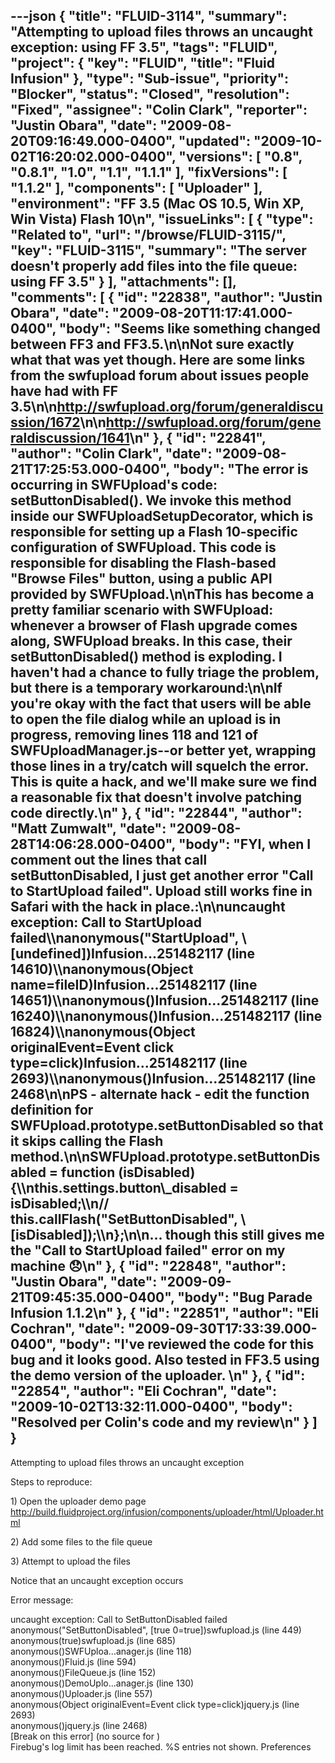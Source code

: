 ---json
{
  "title": "FLUID-3114",
  "summary": "Attempting to upload files throws an uncaught exception: using FF 3.5",
  "tags": "FLUID",
  "project": {
    "key": "FLUID",
    "title": "Fluid Infusion"
  },
  "type": "Sub-issue",
  "priority": "Blocker",
  "status": "Closed",
  "resolution": "Fixed",
  "assignee": "Colin Clark",
  "reporter": "Justin Obara",
  "date": "2009-08-20T09:16:49.000-0400",
  "updated": "2009-10-02T16:20:02.000-0400",
  "versions": [
    "0.8",
    "0.8.1",
    "1.0",
    "1.1",
    "1.1.1"
  ],
  "fixVersions": [
    "1.1.2"
  ],
  "components": [
    "Uploader"
  ],
  "environment": "FF 3.5 (Mac OS 10.5, Win XP, Win Vista) Flash 10\n",
  "issueLinks": [
    {
      "type": "Related to",
      "url": "/browse/FLUID-3115/",
      "key": "FLUID-3115",
      "summary": "The server doesn't properly add files into the file queue: using FF 3.5"
    }
  ],
  "attachments": [],
  "comments": [
    {
      "id": "22838",
      "author": "Justin Obara",
      "date": "2009-08-20T11:17:41.000-0400",
      "body": "Seems like something changed between FF3 and FF3.5.\n\nNot sure exactly what that was yet though. Here are some links from the swfupload forum about issues people have had with FF 3.5\n\n<http://swfupload.org/forum/generaldiscussion/1672>\n\n<http://swfupload.org/forum/generaldiscussion/1641>\n"
    },
    {
      "id": "22841",
      "author": "Colin Clark",
      "date": "2009-08-21T17:25:53.000-0400",
      "body": "The error is occurring in SWFUpload's code: setButtonDisabled(). We invoke this method inside our SWFUploadSetupDecorator, which is responsible for setting up a Flash 10-specific configuration of SWFUpload. This code is responsible for disabling the Flash-based \"Browse Files\" button, using a public API provided by SWFUpload.\n\nThis has become a pretty familiar scenario with SWFUpload: whenever a browser of Flash upgrade comes along, SWFUpload breaks. In this case, their setButtonDisabled() method is exploding. I haven't had a chance to fully triage the problem, but there is a temporary workaround:\n\nIf you're okay with the fact that users will be able to open the file dialog while an upload is in progress, removing lines 118 and 121 of SWFUploadManager.js--or better yet, wrapping those lines in a try/catch will squelch the error. This is quite a hack, and we'll make sure we find a reasonable fix that doesn't involve patching code directly.\n"
    },
    {
      "id": "22844",
      "author": "Matt Zumwalt",
      "date": "2009-08-28T14:06:28.000-0400",
      "body": "FYI, when I comment out the lines that call setButtonDisabled, I just get another error \"Call to StartUpload failed\".  Upload still works fine in Safari with the hack in place.:\n\nuncaught exception: Call to StartUpload failed\\\nanonymous(\"StartUpload\", \\[undefined])Infusion...251482117 (line 14610)\\\nanonymous(Object name=fileID)Infusion...251482117 (line 14651)\\\nanonymous()Infusion...251482117 (line 16240)\\\nanonymous()Infusion...251482117 (line 16824)\\\nanonymous(Object originalEvent=Event click type=click)Infusion...251482117 (line 2693)\\\nanonymous()Infusion...251482117 (line 2468\n\nPS - alternate hack - edit the function definition for SWFUpload.prototype.setButtonDisabled so that it skips calling the Flash method.\n\nSWFUpload.prototype.setButtonDisabled = function (isDisabled) {\\\nthis.settings.button\\_disabled = isDisabled;\\\n// this.callFlash(\"SetButtonDisabled\", \\[isDisabled]);\\\n};\n\n... though this still gives me the \"Call to StartUpload failed\" error on my machine 😞\n"
    },
    {
      "id": "22848",
      "author": "Justin Obara",
      "date": "2009-09-21T09:45:35.000-0400",
      "body": "Bug Parade Infusion 1.1.2\n"
    },
    {
      "id": "22851",
      "author": "Eli Cochran",
      "date": "2009-09-30T17:33:39.000-0400",
      "body": "I've reviewed the code for this bug and it looks good. Also tested in FF3.5 using the demo version of the uploader. &#x20;\n"
    },
    {
      "id": "22854",
      "author": "Eli Cochran",
      "date": "2009-10-02T13:32:11.000-0400",
      "body": "Resolved per Colin's code and my review\n"
    }
  ]
}
---
Attempting to upload files throws an uncaught exception

Steps to reproduce:

1\) Open the uploader demo page\
<http://build.fluidproject.org/infusion/components/uploader/html/Uploader.html>

2\) Add some files to the file queue

3\) Attempt to upload the files

Notice that an uncaught exception occurs

Error message:

uncaught exception: Call to SetButtonDisabled failed\
anonymous("SetButtonDisabled", \[true 0=true])swfupload.js (line 449)\
anonymous(true)swfupload.js (line 685)\
anonymous()SWFUploa...anager.js (line 118)\
anonymous()Fluid.js (line 594)\
anonymous()FileQueue.js (line 152)\
anonymous()DemoUplo...anager.js (line 130)\
anonymous()Uploader.js (line 557)\
anonymous(Object originalEvent=Event click type=click)jquery.js (line 2693)\
anonymous()jquery.js (line 2468)\
\[Break on this error] (no source for )\
Firebug's log limit has been reached. %S entries not shown.		Preferences	&#x20;

        